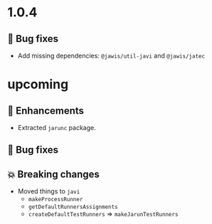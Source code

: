 # 1.0.4

## :bug: Bug fixes

- Add missing dependencies: `@jawis/util-javi` and `@jawis/jatec`

# upcoming

## :tada: Enhancements

- Extracted `jarunc` package.

## :bug: Bug fixes

## :boom: Breaking changes

- Moved things to `javi`
  - `makeProcessRunner`
  - `getDefaultRunnersAssignments`
  - `createDefaultTestRunners` => `makeJarunTestRunners`
